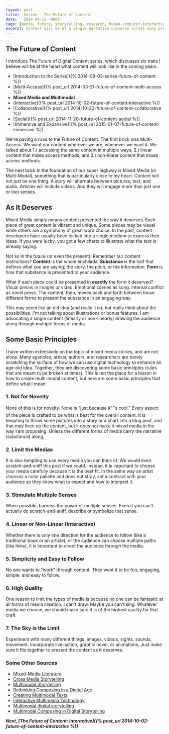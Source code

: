 ```yaml
---
layout: post
title:  Series - The Future of Content
date:   2014-09-15 -0600
tags: [media, future, storytelling, research, human-computer-interaction]
excerpt: Content will be of a single narrative universe across many presentation platforms. 
---
```


## The Future of Content
I introduce The Future of Digital Content series, which discusses six traits I believe will be at the heart what content will look like in the coming years.
- [Introduction to the Series]({% 2014-08-03-series-future-of-content %})
- [Multi-Access]({% post_url 2014-03-21-future-of-content-multi-access %})
- **Mixed Media and Multimodal**
- [Interactive]({% post_url 2014-10-02-future-of-content-interactive %})
- [Collaborative]({% post_url 2014-10-20-future-of-content-collaborative %})
- [Social]({% post_url 2014-11-20-future-of-content-social %})
- [Immersive and Expansive]({% post_url 2015-01-07-future-of-content-immersive %})

We're paving a road to the Future of Content. The first brick was Multi-Access. We want our content wherever we are, whenever we want it. We talked about 1.) accessing the same content in multiple ways, 2.) linear content that mixes access methods, and 3.) non-linear content that mixes access methods.

The next brick in the foundation of our super highway is Mixed Media (or Mulit-Modal), something that is particularly close to my heart. Content will not just be one thing. A story will alternate between pictures, text, and audio. Articles will include videos. And they will engage more than just one or two senses.

## As It Deserves
Mixed Media simply means content presented the way it deserves. Each piece of great content is vibrant and unique. Some pieces may be visual while others are a symphony of great word choice. In the past, content developers have usually been locked into a single medium to express their ideas. If you were lucky, you got a few charts to illustrate what the text is already saying.

Not so in the future (or even the present). Remember our content distinctions? **Content** is the whole enchilada. **Substance** is the half that defines what you are saying; the story, the pitch, or the information. **Form** is how that substance is presented to your audience.

What if each piece could be presented in **exactly** the form it deserved? Visual pieces in images or video. Emotional scenes as song. Internal conflict as novel prose. The content, then, moves back and forth between those different forms to present the substance in an engaging way.

This may seem like an old idea (and really it is), but really think about the possibilities. I'm not talking about illustrations or bonus features. I am advocating a single content (linearly or non-linearly) drawing the audience along through multiple forms of media.

## Some Basic Principles
I have written extensively on the topic of mixed media stories, and am not alone. Many agencies, artists, authors, and researchers are barely scratching the surface of how we can use digital technology to enhance an age-old idea. Together, they are discovering some basic principles (rules that are meant to be broken at times). This is not the place for a lesson in how to create multi-modal content, but here are some basic principles that define what I mean:

### 1. Not for Novelty
None of this is for novelty. None is "just because it"™s cool." Every aspect of the piece is crafted to be what is best for the overall content. It is tempting to throw some pictures into a story or a chart into a blog post, and that may liven up the content, but it does not make it mixed media in the way I am proposing. Unless the different forms of media carry the narrative (substance) along.

### 2. Limit the Medias
It is also tempting to use every media you can think of. We would even scratch-and-sniff this post if we could. Instead, it is important to choose your media carefully because it is the best fit. In the same way an artist chooses a color pallatte and does not stray, set a contract with your audience so they know what to expect and how to interpret it.

### 3. Stimulate Multiple Senses
When possible, harness the power of multiple senses. Even if you can't actually do scratch-and-sniff, describe or symbolize that sense.

### 4. Linear or Non-Linear (Interactive)
Whether there is only one direction for the audience to follow (like a traditional book or an article), or the audience can choose multiple paths (like links), it is important to direct the audience through the media.

### 5. Simplicity and Easy to Follow
No one wants to "work" through content. They want it to be fun, engaging, simple, and easy to follow.

### 6. High Quality
One reason to limit the types of media is because no one can be fantastic at all forms of media creation. I can't draw. Maybe you can't sing. Whatever media we choose, we should make sure it is of the highest quality for that craft.

### 7. The Sky is the Limit
Experiment with many different things: images, videos, sights, sounds, movement. Incorporate live-action, graphic novel, or animations. Just make sure it fits together to present the content as it deserves.

### Some Other Sources
-   [Mixed-Media Literature](http://nathanholic.com/reading-list/in-search-of-the-great-millennial-novel/characteristics-of-millennial-fiction/mixed-media-literature/)
-   [Cross Media Storytelling](http://www.slideshare.net/dmurch/cross-media-storytelling)
-   [Multimodal Storytelling](https://newmedialiteracies.wikispaces.com/Multimodal+Storytelling)
-   [Rethinking Composing in a Digital Age](http://wcx.sagepub.com/content/27/4/442.abstract)
-   [Creating Multimodal Texts](http://creatingmultimodaltexts.com/ "creating multimodal texts")
-   [Interactive Multimedia Technology](http://interactivemultimediatechnology.blogspot.com/2008/08/digital-storytelling-multimodal-writing.html)
-   [Multimodal digital storytelling](https://benjamins.com/#catalog/journals/rcl.11.2.10alo/details)
-   [Multimodal Composing in Digital Storytelling](http://www.sciencedirect.com/science/article/pii/S8755461512000394)

_**Next, [The Future of Content: Interactive]({% post_url 2014-10-02-future-of-content-interactive %})**_
